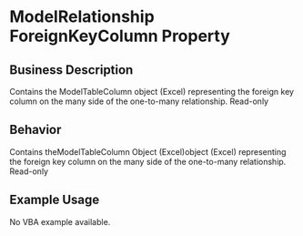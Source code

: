 # ModelRelationship ForeignKeyColumn Property

## Business Description
Contains the ModelTableColumn object (Excel) representing the foreign key column on the many side of the one-to-many relationship. Read-only

## Behavior
Contains theModelTableColumn Object (Excel)object (Excel) representing the foreign key column on the many side of the one-to-many relationship. Read-only

## Example Usage
No VBA example available.